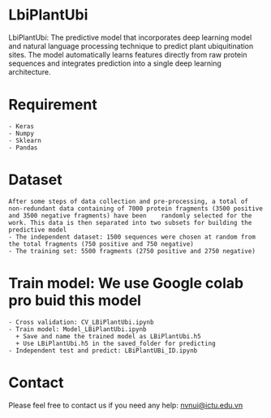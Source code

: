 # LbiPlantUbi

LbiPlantUbi: The predictive model that incorporates deep learning model and natural language processing technique to predict plant ubiquitination sites. The model automatically learns features directly from raw protein sequences and integrates prediction into a single deep learning architecture.
# Requirement
	- Keras
	- Numpy
	- Sklearn
	- Pandas
# Dataset
	After some steps of data collection and pre-processing, a total of non-redundant data containing of 7000 protein fragments (3500 positive and 3500 negative fragments) have been 	randomly selected for the work. This data is then separated into two subsets for building the predictive model
	- The independent dataset: 1500 sequences were chosen at random from the total fragments (750 positive and 750 negative)
	- The training set: 5500 fragments (2750 positive and 2750 negative)
# Train model: We use Google colab pro buid this model
	- Cross validation: CV_LBiPlantUbi.ipynb
	- Train model: Model_LBiPlantUbi.ipynb
	  + Save and name the trained model as LBiPlantUbi.h5
   	  + Use LBiPlantUbi.h5 in the saved_folder for predicting
	- Independent test and predict: LBiPlantUBi_ID.ipynb
# Contact
Please feel free to contact us if you need any help: nvnui@ictu.edu.vn
